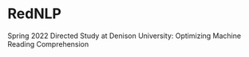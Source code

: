 # RedNLP
Spring 2022 Directed Study at Denison University: Optimizing Machine Reading Comprehension
